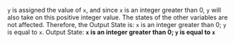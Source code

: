 `y` is assigned the value of `x`, and since `x` is an integer greater than 0, `y` will also take on this positive integer value. The states of the other variables are not affected. Therefore, the Output State is: `x` is an integer greater than 0; `y` is equal to `x`.
Output State: **`x` is an integer greater than 0; `y` is equal to `x`**